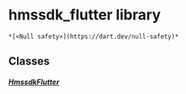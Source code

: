 


# hmssdk_flutter library






    *[<Null safety>](https://dart.dev/null-safety)*





## Classes

##### [HmssdkFlutter](../hmssdk_flutter/HmssdkFlutter-class.md)



 















